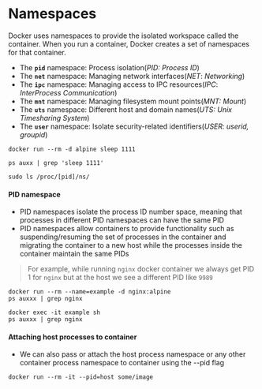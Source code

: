 # Namespaces

Docker uses namespaces to provide the isolated workspace called the container. When you run a container, Docker creates a set of namespaces for that container.

* The **`pid`** namespace: Process isolation(_PID: Process ID_)
* The **`net`** namespace: Managing network interfaces(_NET_: _Networking_)
* The **`ipc`** namespace: Managing access to IPC resources(_IPC_: _InterProcess_ _Communication_)
* The **`mnt`** namespace: Managing filesystem mount points(_MNT: Mount_)
* The **`uts`** namespace: Different host and domain names(_UTS: Unix Timesharing System_)
* The **`user`** namespace: Isolate security-related identifiers(_USER: userid, groupid_)

```text
docker run --rm -d alpine sleep 1111

ps auxx | grep 'sleep 1111'

sudo ls /proc/[pid]/ns/
```

#### PID namespace

* PID namespaces isolate the process ID number space, meaning that processes in different PID namespaces can have the same PID
* PID namespaces allow containers to provide functionality such as suspending/resuming the set of processes in the container and migrating the container to a new host while the processes inside the container maintain the same PIDs

> For example, while running `nginx` docker container we always get PID 1 for `nginx` but at the host we see a different PID like `9989`

```text
docker run --rm --name=example -d nginx:alpine
ps auxxx | grep nginx

docker exec -it example sh
ps auxxx | grep nginx
```

#### Attaching host processes to container

* We can also pass or attach the host process namespace or any other container process namespace to container using the --pid flag

```text
docker run --rm -it --pid=host some/image
```